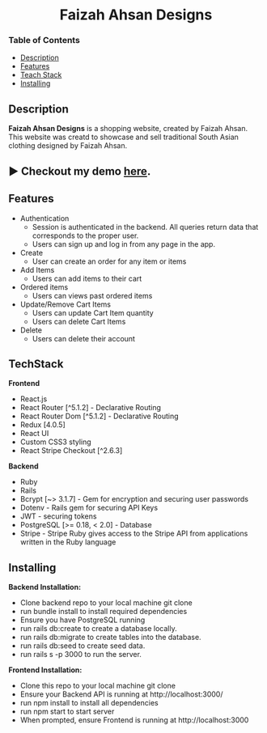 <h1 align="center">Faizah Ahsan Designs</h1> 

<!-- <p align="center">
  <img max-height: 90% width="100%" src="src/images/readme.png" alt="img of the app">
</p> -->

### Table of Contents 
- [Description](#description)
- [Features](#features)
- [Teach Stack](#techStack)
- [Installing](#installing)

## Description
**Faizah Ahsan Designs** is a shopping website, created by Faizah Ahsan. This website was creatd to showcase and sell traditional South Asian clothing designed by Faizah Ahsan. 

## :arrow_forward: Checkout my demo [here](https://www.youtube.com/watch?v=nT6Gev1Xpfg&t=4s). 

## Features
- Authentication
   - Session is authenticated in the backend. All queries return data that corresponds to the proper user.
   - Users can sign up and log in from any page in the app.
- Create 
   - User can create an order for any item or items
- Add Items
   - Users can add items to their cart 
- Ordered items
   - Users can views past ordered items
- Update/Remove Cart Items
   - Users can update Cart Item quantity
   - Users can delete Cart Items
- Delete
   - Users can delete their account
 
## TechStack 
**Frontend** 
- React.js
- React Router [^5.1.2] - Declarative Routing
- React Router Dom [^5.1.2] - Declarative Routing
- Redux [4.0.5]
- React UI
- Custom CSS3 styling
- React Stripe Checkout [^2.6.3] 

**Backend**
- Ruby 
- Rails 
- Bcrypt [~> 3.1.7] - Gem for encryption and securing user passwords
- Dotenv - Rails gem for securing API Keys
- JWT - securing tokens
- PostgreSQL [>= 0.18, < 2.0] - Database
- Stripe - Stripe Ruby gives access to the Stripe API from applications written in the Ruby language


## Installing
**Backend Installation:**

- Clone backend repo to your local machine git clone <backend-repo-url>
- run bundle install to install required dependencies
- Ensure you have PostgreSQL running
- run rails db:create to create a database locally.
- run rails db:migrate to create tables into the database.
- run rails db:seed to create seed data.
- run rails s -p 3000 to run the server.
   
**Frontend Installation:**

- Clone this repo to your local machine git clone <this-repo-url>
- Ensure your Backend API is running at http://localhost:3000/
- run npm install to install all dependencies
- run npm start to start server
- When prompted, ensure Frontend is running at http://localhost:3000
